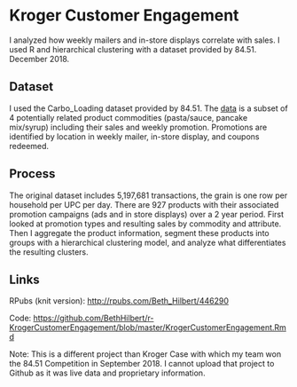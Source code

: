 # Kroger Customer Engagement

I analyzed how weekly mailers and in-store displays correlate with sales. I used R and hierarchical clustering with a dataset provided by 84.51. December 2018. 



Dataset
--------------------
I used the Carbo_Loading dataset provided by 84.51. The [data](http://uc-r.github.io/data_wrangling/final-project) is a subset of 4 potentially related product commodities (pasta/sauce, pancake mix/syrup) including their sales and weekly promotion. Promotions are identified by location in weekly mailer, in-store display, and coupons redeemed. 



Process
--------------------
The original dataset includes 5,197,681 transactions, the grain is one row per household per UPC per day.  There are 927 products with their associated promotion campaigns (ads and in store displays) over a 2 year period. First looked at promotion types and resulting sales by commodity and attribute. Then I aggregate the product information, segment these products into groups with a hierarchical clustering model, and analyze what differentiates the resulting clusters. 


Links
--------------------
RPubs (knit version): http://rpubs.com/Beth_Hilbert/446290

Code: https://github.com/BethHilbert/r-KrogerCustomerEngagement/blob/master/KrogerCustomerEngagement.Rmd

Note: This is a different project than Kroger Case with which my team won the 84.51 Competition in September 2018. I cannot upload that project to Github as it was live data and proprietary information. 
